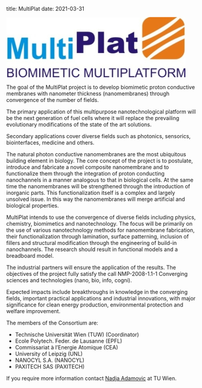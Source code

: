 title: MultiPlat
date: 2021-03-31

<!--break-->
![MultiPlat](/images/MultiPlat_LOGOweb1.jpg)  
 
The goal of the MultiPlat project is to develop biomimetic proton conductive membranes with nanometer thickness (nanomembranes) through convergence of the number of fields.  
  
The primary application of this multipurpose nanotechnological platform will be the next generation of fuel cells where it will replace the prevailing evolutionary modifications of the state of the art solutions.  
  
Secondary applications cover diverse fields such as photonics, sensorics, biointerfaces, medicine and others.  

The natural photon conductive nanomembranes are the most ubiquitous building element in biology. The core concept of the project is to postulate, introduce and fabricate a novel composite nanomembrane and to functionalize them through the integration of proton conducting nanochannels in a manner analogous to that in biological cells. At the same time the nanomembranes will be strengthened through the introduction of inorganic parts. This functionalization itself is a complex and largely unsolved issue. In this way the nanomembranes will merge artificial and biological properties.  
  
MultiPlat intends to use the convergence of diverse fields including physics, chemistry, biomimetics and nanotechnology. The focus will be primarily on the use of various nanotechnology methods for nanomembrane fabrication, their functionalization through lamination, surface patterning, inclusion of fillers and structural modification through the engineering of build-in nanochannels. The research should result in functional models and a breadboard model.  
  

The industrial partners will ensure the application of the results. The objectives of the project fully satisfy the call NMP-2008-1.1-1 Converging sciences and technologies (nano, bio, info, cogni).  
  
Expected impacts include breakthroughs in knowledge in the converging fields, important practical applications and industrial innovations, with major significance for clean energy production, environmental protection and welfare improvement.  
  
The members of the Consortium are:


* Technische Universität Wien (TUW)  (Coordinator)
* Ecole Polytech. Feder. de Lausanne (EPFL)  
* Commissariat à l’Energie Atomique (CEA)  
* University of Leipzig (UNL)  
* NANOCYL S.A. (NANOCYL)  
* PAXITECH SAS (PAXITECH)

If you require more information contact [Nadja Adamovic](mailto:Nadja.Adamovic@tuwien.ac.at) at TU Wien.